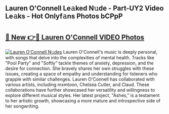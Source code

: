 ## Lauren O'Connell Le𝚊ked N𝚞de - Part-UY2 Video Le𝚊ks - Hot Onlyf𝚊ns Photos bCPpP

# <h2><a href="http://ac20501.deff.icu/?id=Lauren+O%27Connell">🔗 New 👉🔴 Lauren O'Connell VIDEO Photos</a></h2>

[![Lauren O'Connell N𝚞des](https://i.imgur.com/rIISA9y.gif)](http://ac20501.deff.icu/?id=Lauren+O%27Connell)
Lauren O'Connell's music is deeply personal, with songs that delve into the complexities of mental health. Tracks like "Pool Party" and "Softly" tackle themes of anxiety, depression, and the desire for connection. She bravely shares her own struggles with these issues, creating a space of empathy and understanding for listeners who grapple with similar challenges. Lauren O'Connell has collaborated with various artists, including mxmtoon, Chelsea Cutler, and Claud. These collaborations have further showcased her versatility and willingness to explore different musical styles. Her latest project, "Ashes," is a testament to her artistic growth, showcasing a more mature and introspective side of her songwriting.

